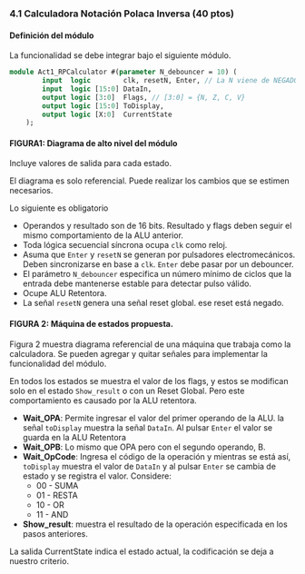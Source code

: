 ### 4.1 Calculadora Notación Polaca Inversa (40 ptos)

#### Definición del módulo
La funcionalidad se debe integrar bajo el siguiente módulo.

~~~ Act1_RPCalculator.sv
module Act1_RPCalculator #(parameter N_debouncer = 10) (
        input  logic        clk, resetN, Enter, // La N viene de NEGADO
        input  logic [15:0] DataIn,
        output logic [3:0]  Flags, // [3:0] = {N, Z, C, V}
        output logic [15:0] ToDisplay,
        output logic [X:0]  CurrentState
    );
~~~

#### FIGURA1: Diagrama de alto nivel del módulo

Incluye valores de salida para cada estado.

El diagrama es solo referencial. Puede realizar los cambios que se estimen necesarios.

Lo siguiente es obligatorio

* Operandos y resultado son de 16 bits. Resultado y flags deben seguir el mismo comportamiento de la ALU anterior.
* Toda lógica secuencial síncrona ocupa `clk` como reloj.
* Asuma que `Enter` y `resetN` se generan por pulsadores electromecánicos. Deben sincronizarse en base a `clk`. `Enter` debe pasar por un debouncer.
* El parámetro `N_debouncer` especifica un número mínimo de ciclos que la entrada debe mantenerse estable para detectar pulso válido.
* Ocupe ALU Retentora.
* La señal `resetN` genera una señal reset global. ese reset está negado.

#### FIGURA 2: Máquina de estados propuesta.
Figura 2 muestra diagrama referencial de una máquina que trabaja como la calculadora.
Se pueden agregar y quitar señales para implementar la funcionalidad del módulo.

En todos los estados se muestra el valor de los flags, y estos se modifican solo en el estado `Show_result` o con un Reset Global. Pero este comportamiento es causado por la ALU retentora.

* **Wait_OPA**: Permite ingresar el valor del primer operando de la ALU. la señal `toDisplay` muestra la señal `DataIn`. Al pulsar `Enter` el valor se guarda en la ALU Retentora
* **Wait_OPB**: Lo mismo que OPA pero con el segundo operando, B.
* **Wait_OpCode**: Ingresa el código de la operación y mientras se está así, `toDisplay` muestra el valor de `DataIn` y al pulsar `Enter` se cambia de estado y se registra el valor. Considere:
    * 00 - SUMA
    * 01 - RESTA
    * 10 - OR
    * 11 - AND
* **Show_result**: muestra el resultado de la operación especificada en los pasos anteriores.

La salida CurrentState indica el estado actual, la codificación se deja a nuestro criterio.

